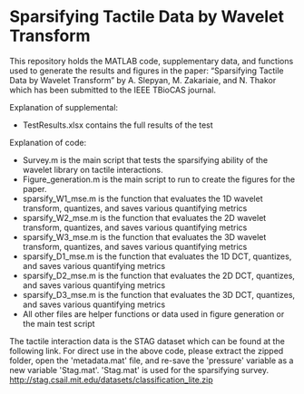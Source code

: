 # Sparsifying Tactile Data by Wavelet Transform
This repository holds the MATLAB code, supplementary data, and functions used to generate the results and figures in the paper: “Sparsifying Tactile Data by Wavelet Transform” by A. Slepyan, M. Zakariaie, and N. Thakor which has been submitted to the IEEE TBioCAS journal.

Explanation of supplemental:
- TestResults.xlsx contains the full results of the test

Explanation of code:
- Survey.m is the main script that tests the sparsifying ability of the wavelet library on tactile interactions.
- Figure_generation.m is the main script to run to create the figures for the paper.
- sparsify_W1_mse.m is the function that evaluates the 1D wavelet transform, quantizes, and saves various quantifying metrics
- sparsify_W2_mse.m is the function that evaluates the 2D wavelet transform, quantizes, and saves various quantifying metrics
- sparsify_W3_mse.m is the function that evaluates the 3D wavelet transform, quantizes, and saves various quantifying metrics
- sparsify_D1_mse.m is the function that evaluates the 1D DCT, quantizes, and saves various quantifying metrics
- sparsify_D2_mse.m is the function that evaluates the 2D DCT, quantizes, and saves various quantifying metrics
- sparsify_D3_mse.m is the function that evaluates the 3D DCT, quantizes, and saves various quantifying metrics
- All other files are helper functions or data used in figure generation or the main test script

The tactile interaction data is the STAG dataset which can be found at the following link. For direct use in the above code, please extract the zipped folder, open the 'metadata.mat' file, and re-save the 'pressure' variable as a new variable 'Stag.mat'. 'Stag.mat' is used for the sparsifying survey.
http://stag.csail.mit.edu/datasets/classification_lite.zip
